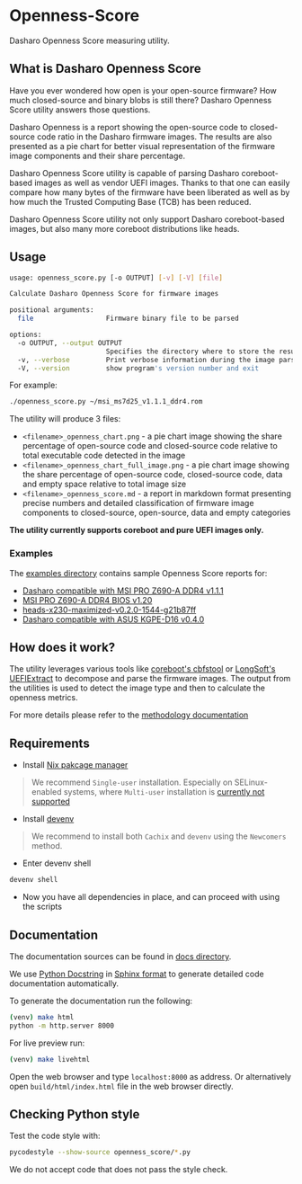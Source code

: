 # Openness-Score

Dasharo Openness Score measuring utility.

## What is Dasharo Openness Score

Have you ever wondered how open is your open-source firmware? How much
closed-source and binary blobs is still there? Dasharo Openness Score utility
answers those questions.

Dasharo Openness is a report showing the open-source code to closed-source code
ratio in the Dasharo firmware images. The results are also presented as a pie
chart for better visual representation of the firmware image components and
their share percentage.

Dasharo Openness Score utility is capable of parsing Dasharo coreboot-based
images as well as vendor UEFI images. Thanks to that one can easily compare how
many bytes of the firmware have been liberated as well as by how much the
Trusted Computing Base (TCB) has been reduced.

Dasharo Openness Score utility not only support Dasharo coreboot-based images,
but also many more coreboot distributions like heads.

## Usage

```bash
usage: openness_score.py [-o OUTPUT] [-v] [-V] [file]

Calculate Dasharo Openness Score for firmware images

positional arguments:
  file                  Firmware binary file to be parsed

options:
  -o OUTPUT, --output OUTPUT
                        Specifies the directory where to store the results
  -v, --verbose         Print verbose information during the image parsing
  -V, --version         show program's version number and exit

```

For example:

```bash
./openness_score.py ~/msi_ms7d25_v1.1.1_ddr4.rom
```

The utility will produce 3 files:

- `<filename>_openness_chart.png` - a pie chart image showing the share
  percentage of open-source code and closed-source code relative to total
  executable code detected in the image
- `<filename>_openness_chart_full_image.png` - a pie chart image showing the
  share percentage of open-source code, closed-source code, data and empty
  space relative to total image size
- `<filename>_openness_score.md` - a report in markdown format presenting
  precise numbers and detailed classification of firmware image components
  to closed-source, open-source, data and empty categories

**The utility currently supports coreboot and pure UEFI images only.**

### Examples

The [examples directory](examples) contains sample Openness Score reports for:

- [Dasharo compatible with MSI PRO Z690-A DDR4 v1.1.1](examples/msi_ms7d25_v1.1.1_ddr4.rom_openness_score.md)
- [MSI PRO Z690-A DDR4 BIOS v1.20](examples/E7D25IMS.120_openness_score.md)
- [heads-x230-maximized-v0.2.0-1544-g21b87ff](examples/heads-x230-maximized-v0.2.0-1554-g21b87ff.rom_openness_score.md)
- [Dasharo compatible with ASUS KGPE-D16 v0.4.0](examples/asus_kgpe-d16_v0.4.0_16M_vboot_notpm.rom_openness_score.md)

## How does it work?

The utility leverages various tools like [coreboot's cbfstool](https://github.com/coreboot/coreboot/tree/master/util/cbfstool)
or [LongSoft's UEFIExtract](https://github.com/LongSoft/UEFITool) to decompose
and parse the firmware images. The output from the utilities is used to detect
the image type and then to calculate the openness metrics.

For more details please refer to the [methodology documentation](docs/methodology.md)

## Requirements

* Install [Nix pakcage manager](https://nixos.org/download.html) 

> We recommend `Single-user` installation. Especially on SELinux-enabled
> systems, where `Multi-user` installation is [currently not
> supported](https://github.com/NixOS/nix/issues/2374)

* Install [devenv](https://devenv.sh/getting-started/)

> We recommend to install both `Cachix` and `devenv` using the `Newcomers`
> method.

* Enter devenv shell

```bash
devenv shell
```

* Now you have all dependencies in place, and can proceed with using the
  scripts

## Documentation

The documentation sources can be found in [docs directory](docs).

We use [Python Docstring](https://peps.python.org/pep-0257/) in
[Sphinx format](https://sphinx-rtd-tutorial.readthedocs.io/en/latest/docstrings.html)
to generate detailed code documentation automatically.

To generate the documentation run the following:

```bash
(venv) make html
python -m http.server 8000
```

For live preview run:

```bash
(venv) make livehtml
```

Open the web browser and type `localhost:8000` as address. Or alternatively
open `build/html/index.html` file in the web browser directly.

## Checking Python style

Test the code style with:

```bash
pycodestyle --show-source openness_score/*.py
```

We do not accept code that does not pass the style check.
